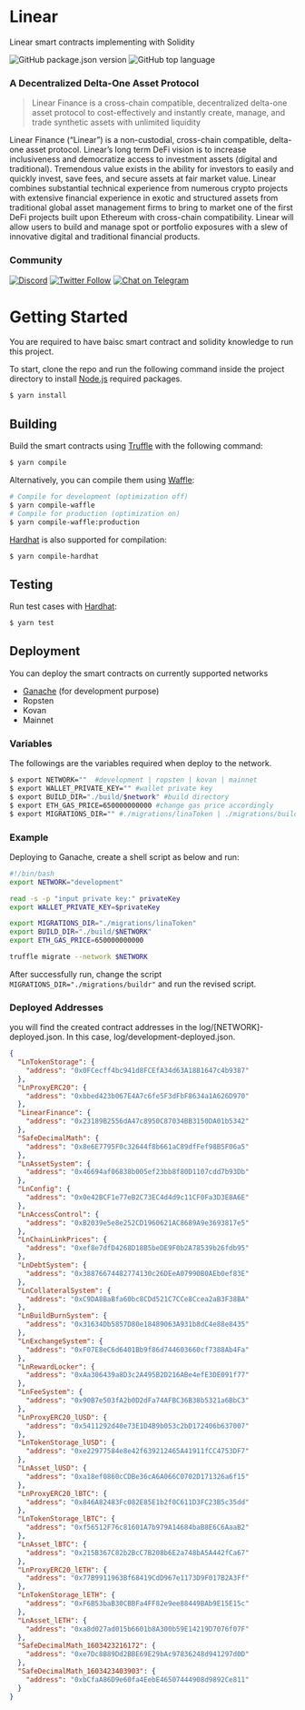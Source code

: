 # Linear
Linear smart contracts implementing with Solidity

![GitHub package.json version](https://img.shields.io/github/package-json/v/Linear-finance/linear) ![GitHub top language](https://img.shields.io/github/languages/top/Linear-finance/linear)

### A Decentralized Delta-One Asset Protocol
> Linear Finance is a cross-chain compatible, decentralized delta-one asset protocol to cost-effectively and instantly create, manage, and trade synthetic assets with unlimited liquidity

Linear Finance (“Linear”) is a non-custodial, cross-chain compatible, delta-one asset protocol. Linear’s long term DeFi vision is to increase inclusiveness and democratize access to investment assets (digital and traditional). Tremendous value exists in the ability for investors to easily and quickly invest, save fees, and secure assets at fair market value. Linear combines substantial technical experience from numerous crypto projects with extensive financial experience in exotic and structured assets from traditional global asset management firms to bring to market one of the first DeFi projects built upon Ethereum with cross-chain compatibility. Linear will allow users to build and manage spot or portfolio exposures with a slew of innovative digital and traditional financial products.

### Community

[![Discord](https://img.shields.io/discord/738363983031173151?label=discord&logo=discord&style=plastic)](https://discordapp.com/channels/738363983031173151/) [![Twitter Follow](https://img.shields.io/twitter/follow/LinearFinance?label=LinearFinance&style=social)](https://twitter.com/LinearFinance) [![Chat on Telegram](https://img.shields.io/badge/Telegram-brightgreen.svg?logo=telegram&color=%234b4e52)](https://t.me/joinchat/Tb3iAhuMZsyfspxhEWQLvw)  


# Getting Started
You are required to have baisc smart contract and solidity knowledge to run this project.

To start, clone the repo and run the following command inside the project directory to install [Node.js][NODE] required packages.
```sh
$ yarn install
```

## Building
Build the smart contracts using [Truffle][TRUFFLE] with the following command:
```sh
$ yarn compile
```

Alternatively, you can compile them using [Waffle][WAFFLE]:
```sh
# Compile for development (optimization off)
$ yarn compile-waffle
# Compile for production (optimization on)
$ yarn compile-waffle:production
```

[Hardhat][HARDHAT] is also supported for compilation:
```sh
$ yarn compile-hardhat
```

## Testing
Run test cases with [Hardhat][HARDHAT]:
```sh
$ yarn test
```

## Deployment
You can deploy the smart contracts on currently supported networks
- [Ganache][GAN] (for development purpose)
- Ropsten
- Kovan
- Mainnet

### Variables
The followings are the variables required when deploy to the network.
```sh
$ export NETWORK=""  #development | ropsten | kovan | mainnet
$ export WALLET_PRIVATE_KEY="" #wallet private key
$ export BUILD_DIR="./build/$network" #build directory
$ export ETH_GAS_PRICE=650000000000 #change gas price accordingly
$ export MIGRATIONS_DIR="" #./migrations/linaToken | ./migrations/buildr
```

### Example
Deploying to Ganache, create a shell script as below and run:
```bash
#!/bin/bash
export NETWORK="development"

read -s -p "input private key:" privateKey
export WALLET_PRIVATE_KEY=$privateKey

export MIGRATIONS_DIR="./migrations/linaToken"
export BUILD_DIR="./build/$NETWORK"
export ETH_GAS_PRICE=650000000000

truffle migrate --network $NETWORK 
```
After successfully run, change the script `MIGRATIONS_DIR="./migrations/buildr"` and run the revised script.

### Deployed Addresses
you will find the created contract addresses in the log/[NETWORK]-deployed.json. In this case, log/development-deployed.json.

```json
{
  "LnTokenStorage": {
    "address": "0x0FCecff4bc941d8FCEfA34d63A1881647c4b9387"
  },
  "LnProxyERC20": {
    "address": "0xbbed423b067E4A7c6fe5F3dFbF8634a1A626D970"
  },
  "LinearFinance": {
    "address": "0x23189B2556dA47c8950C87034BB3150DA01b5342"
  },
  "SafeDecimalMath": {
    "address": "0x8e6E7795F0c32644f8b661aC89dfFef98B5F06a5"
  },
  "LnAssetSystem": {
    "address": "0x46694af06838b005ef23bb8f80D1107cdd7b93Db"
  },
  "LnConfig": {
    "address": "0x0e42BCF1e77eB2C73EC4d4d9c11CF0Fa3D3E8A6E"
  },
  "LnAccessControl": {
    "address": "0xB2039e5e8e252CD1960621AC8689A9e3693817e5"
  },
  "LnChainLinkPrices": {
    "address": "0xef8e7dfD4268D18B5beDE9F0b2A78539b26fdb95"
  },
  "LnDebtSystem": {
    "address": "0x38876674482774130c26DEeA07990B0AEb0ef83E"
  },
  "LnCollateralSystem": {
    "address": "0xC9DA8BaBfa60bc8CDd521C7CCe8Ccea2aB3F38BA"
  },
  "LnBuildBurnSystem": {
    "address": "0x31634Db5857D80e18489063A931b8dC4e88e8435"
  },
  "LnExchangeSystem": {
    "address": "0xF07E8eC6d6401Bb9f86d744603660cf7388Ab4Fa"
  },
  "LnRewardLocker": {
    "address": "0xAa306439a8D3c2A495B2D216ABe4efE3DE091f77"
  },
  "LnFeeSystem": {
    "address": "0x90B7e503fA2b0D2dFa74AFBC36B38b5321a6BbC3"
  },
  "LnProxyERC20_lUSD": {
    "address": "0x5411292d40e73E1D4B9b053c2bD172406b637007"
  },
  "LnTokenStorage_lUSD": {
    "address": "0xe22977584e8e42f639212465A41911fCC4753DF7"
  },
  "LnAsset_lUSD": {
    "address": "0xa18ef0860cCDBe36cA6A066C0702D171326a6f15"
  },
  "LnProxyERC20_lBTC": {
    "address": "0x846A82483Fc082E85E1b2f0C611D3FC23B5c35dd"
  },
  "LnTokenStorage_lBTC": {
    "address": "0xf56512F76c81601A7b979A14684baB8E6C6AaaB2"
  },
  "LnAsset_lBTC": {
    "address": "0x215B367C82b2BcC7B208b6E2a748bA5A442fCa67"
  },
  "LnProxyERC20_lETH": {
    "address": "0x77B9911963Bf68419CdD967e1173D9F017B2A3Ff"
  },
  "LnTokenStorage_lETH": {
    "address": "0xF6B53baB30CBBFa4FF82e9ee88449BAb9E15E15c"
  },
  "LnAsset_lETH": {
    "address": "0xa8d027ad015b6601b8A300b59E14219D7076f07F"
  },
  "SafeDecimalMath_1603423216172": {
    "address": "0xe7Dc8B89Dd2BBE69E29bAc97836248d941297d0D"
  },
  "SafeDecimalMath_1603423403903": {
    "address": "0xbCfaA86D9e60fa4EebE46507444908d9892Ce811"
  }
}
```

[NODE]: <https://nodejs.org>
[TRUFFLE]: <https://www.trufflesuite.com/truffle>
[OZ]: <https://openzeppelin.com>
[GAN]: <https://www.trufflesuite.com/ganache>
[WAFFLE]: <https://getwaffle.io>
[HARDHAT]: <https://hardhat.org>
